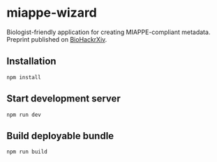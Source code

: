# miappe-wizard
Biologist-friendly application for creating MIAPPE-compliant metadata. Preprint published on [BioHackrXiv](https://doi.org/10.37044/osf.io/ekhdw).

## Installation

```
npm install
```

## Start development server

```
npm run dev
```

## Build deployable bundle

```
npm run build
```
